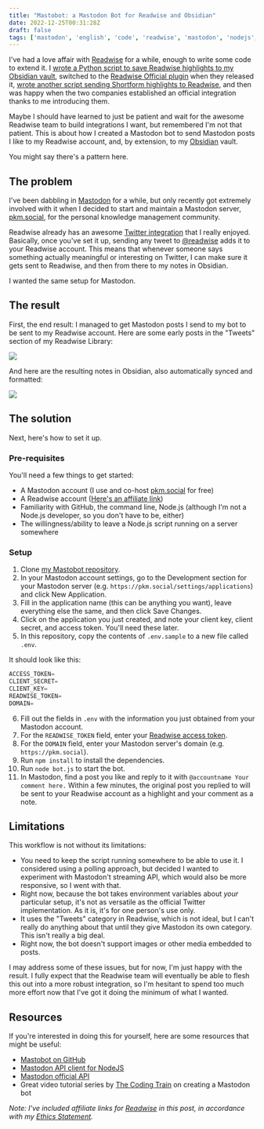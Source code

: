 ```yaml
---
title: "Mastobot: a Mastodon Bot for Readwise and Obsidian"
date: 2022-12-25T00:31:28Z
draft: false
tags: ['mastodon', 'english', 'code', 'readwise', 'mastodon', 'nodejs', 'javascript', 'obsidian']
---
```


I've had a love affair with [Readwise](https://readwise.io/nicole) for a while, enough to write some code to extend it. I [wrote a Python script to save Readwise highlights to my Obsidian vault](/blog/20210206-readwise-to-obsidian/), switched to the [Readwise Official plugin](/blog/20210810-readwise-to-obsidian-redux/) when they released it, [wrote another script sending Shortform highlights to Readwise](https://nicolevanderhoeven.com/blog/20210815-shortform-to-readwise/), and then was happy when the two companies established an official integration thanks to me introducing them.

Maybe I should have learned to just be patient and wait for the awesome Readwise team to build integrations I want, but remembered I'm not that patient. This is about how I created a Mastodon bot to send Mastodon posts I like to my Readwise account, and, by extension, to my [Obsidian](https://obsidian.md/) vault.

You might say there's a pattern here.

## The problem

I've been dabbling in [Mastodon](https://joinmastodon.org/) for a while, but only recently got extremely involved with it when I decided to start and maintain a Mastodon server, [pkm.social](https://pkm.social), for the personal knowledge management community.

Readwise already has an awesome [Twitter integration](https://youtu.be/Rw1L5sxlnuU?t=400) that I really enjoyed. Basically, once you've set it up, sending any tweet to [@readwise](https://twitter.com/readwise) adds it to your Readwise account. This means that whenever someone says something actually meaningful or interesting on Twitter, I can make sure it gets sent to Readwise, and then from there to my notes in Obsidian.

I wanted the same setup for Mastodon.

## The result

First, the end result: I managed to get Mastodon posts I send to my bot to be sent to my Readwise account. Here are some early posts in the "Tweets" section of my Readwise Library:

![](/assets/mastodon-on-readwise.png)

And here are the resulting notes in Obsidian, also automatically synced and formatted:

![](/assets/mastodon-in-obsidian.png)

## The solution

Next, here's how to set it up.

### Pre-requisites

You'll need a few things to get started:
- A Mastodon account (I use and co-host [pkm.social](https://pkm.social) for free)
- A Readwise account ([Here's an affiliate link](https://readwise.io/nicole))
- Familiarity with GitHub, the command line, Node.js (although I'm not a Node.js developer, so you don't have to be, either)
- The willingness/ability to leave a Node.js script running on a server somewhere

### Setup

1. Clone [my Mastobot repository](https://github.com/nicolevanderhoeven/mastobot).
2. In your Mastodon account settings, go to the Development section for your Mastodon server (e.g. `https://pkm.social/settings/applications`) and click New Application.
3. Fill in the application name (this can be anything you want), leave everything else the same, and then click Save Changes.
4. Click on the application you just created, and note your client key, client secret, and access token. You'll need these later.
5. In this repository, copy the contents of `.env.sample` to a new file called `.env`.

It should look like this:
```javascript
ACCESS_TOKEN=
CLIENT_SECRET=
CLIENT_KEY=
READWISE_TOKEN=
DOMAIN=
```

6. Fill out the fields in `.env` with the information you just obtained from your Mastodon account.
7. For the `READWISE_TOKEN` field, enter your [Readwise access token](https://readwise.io/access_token).
8. For the `DOMAIN` field, enter your Mastodon server's domain (e.g. `https://pkm.social`).
9. Run `npm install` to install the dependencies.
10. Run `node bot.js` to start the bot.
11. In Mastodon, find a post you like and reply to it with `@accountname Your comment here.` Within a few minutes, the original post you replied to will be sent to your Readwise account as a highlight and your comment as a note.

## Limitations

This workflow is not without its limitations:
- You need to keep the script running somewhere to be able to use it. I considered using a polling approach, but decided I wanted to experiment with Mastodon't streaming API, which would also be more responsive, so I went with that.
- Right now, because the bot takes environment variables about _your_ particular setup, it's not as versatile as the official Twitter implementation. As it is, it's for one person's use only.
- It uses the "Tweets" category in Readwise, which is not ideal, but I can't really do anything about that until they give Mastodon its own category. This isn't really a big deal.
- Right now, the bot doesn't support images or other media embedded to posts.

I may address some of these issues, but for now, I'm just happy with the result. I fully expect that the Readwise team will eventually be able to flesh this out into a more robust integration, so I'm hesitant to spend too much more effort now that I've got it doing the minimum of what I wanted.

## Resources

If you're interested in doing this for yourself, here are some resources that might be useful:

- [Mastobot on GitHub](https://github.com/nicolevanderhoeven/mastobot)
- [Mastodon API client for NodeJS](https://github.com/vanita5/mastodon-api)
- [Mastodon official API](https://docs.joinmastodon.org/api/)
- Great video tutorial series by [The Coding Train](https://www.youtube.com/watch?v=sKSxBd56H70) on creating a Mastodon bot


_Note: I've included affiliate links for [Readwise](https://readwise.io/nicole) in this post, in accordance with my [Ethics Statement](https://nicolevanderhoeven.com/ethics/)._